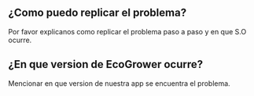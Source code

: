 ## ¿Como puedo replicar el problema?
Por favor explicanos como replicar el problema paso a paso y en que S.O ocurre.
## ¿En que version de EcoGrower ocurre?
Mencionar en que version de nuestra app se encuentra el problema.
